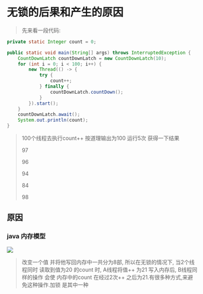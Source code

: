 # 无锁的后果和产生的原因

> 先来看一段代码:

```java
private static Integer count = 0;

public static void main(String[] args) throws InterruptedException {
    CountDownLatch countDownLatch = new CountDownLatch(10);
    for (int i = 0; i < 100; i++) {
        new Thread(() -> {
            try {
                count++;
            } finally {
                countDownLatch.countDown();
            }
        }).start();
    }
    countDownLatch.await();
    System.out.println(count);
}
```

> 100个线程去执行count++ 按道理输出为100 运行5次 获得一下结果
>
> 97
>
> 96
>
> 94
>
> 84
>
> 98

## 原因

### java 内存模型

![](<https://pic3.zhimg.com/80/v2-a1a75c9f7264cf78d0927663371ca9d2_hd.jpg>)

> 改变一个值 并将他写回内存中一共分为8部, 所以在无锁的情况下, 当2个线程同时 读取到值为20 的count 时, A线程将值++ 为21 写入内存后, B线程同样的操作 会使 内存中的count 在经过2次++ 之后为21.有很多种方式,来避免这种操作.加锁 是其中一种